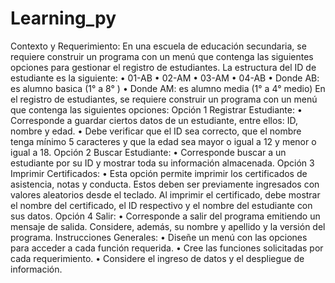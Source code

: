 # Learning_py

Contexto y Requerimiento:
En una escuela de educación secundaria, se requiere construir un programa con un menú que contenga las siguientes opciones para gestionar el registro de estudiantes.
La estructura del ID de estudiante es la siguiente:
•	01-AB
•	02-AM
•	03-AM
•	04-AB
•	Donde AB: es alumno basica (1° a 8° )
•	Donde AM: es alumno media (1° a 4° medio)
En el registro de estudiantes, se requiere construir un programa con un menú que contenga las siguientes opciones:
Opción 1
Registrar Estudiante:
•	Corresponde a guardar ciertos datos de un estudiante, entre ellos: ID, nombre y edad.
•	Debe verificar que el ID sea correcto, que el nombre tenga mínimo 5 caracteres y que la edad sea mayor o igual a 12 y menor o igual a 18.
Opción 2
Buscar Estudiante:
•	Corresponde buscar a un estudiante por su ID y mostrar toda su información almacenada.
Opción 3
Imprimir Certificados:
•	Esta opción permite imprimir los certificados de asistencia, notas y conducta. Estos deben ser previamente ingresados con valores aleatorios desde el teclado. Al imprimir el certificado, debe mostrar el nombre del certificado, el ID respectivo y el nombre del estudiante con sus datos.
Opción 4
Salir:
•	Corresponde a salir del programa emitiendo un mensaje de salida. Considere, además, su nombre y apellido y la versión del programa.
Instrucciones Generales:
•	Diseñe un menú con las opciones para acceder a cada función requerida.
•	Cree las funciones solicitadas por cada requerimiento.
•	Considere el ingreso de datos y el despliegue de información.

